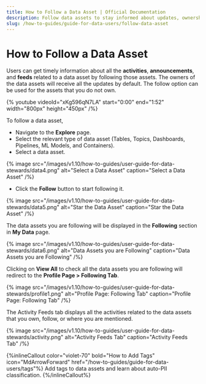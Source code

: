 ```yaml
---
title: How to Follow a Data Asset | Official Documentation
description: Follow data assets to stay informed about updates, ownership changes, and activity within your areas of interest.
slug: /how-to-guides/guide-for-data-users/follow-data-asset
---
```


# How to Follow a Data Asset

Users can get timely information about all the **activities**, **announcements**, and **feeds** related to a data asset by following those assets. The owners of the data assets will receive all the updates by default. The follow option can be used for the assets that you do not own.

{% youtube videoId="xKg596qN7LA" start="0:00" end="1:52" width="800px" height="450px" /%}

To follow a data asset, 
- Navigate to the **Explore** page.
- Select the relevant type of data asset (Tables, Topics, Dashboards, Pipelines, ML Models, and Containers).
- Select a data asset.

{% image
src="/images/v1.10/how-to-guides/user-guide-for-data-stewards/data4.png"
alt="Select a Data Asset"
caption="Select a Data Asset"
/%}

- Click the **Follow** button to start following it.

{% image
src="/images/v1.10/how-to-guides/user-guide-for-data-stewards/data5.png"
alt="Star the Data Asset"
caption="Star the Data Asset"
/%}

The data assets you are following will be displayed in the **Following** section in **My Data** page.

{% image
src="/images/v1.10/how-to-guides/user-guide-for-data-stewards/data6.png"
alt="Data Assets you are Following"
caption="Data Assets you are Following"
/%}

Clicking on **View All** to check all the data assets you are following will redirect to the **Profile Page > Following Tab**.

{% image
src="/images/v1.10/how-to-guides/user-guide-for-data-stewards/profile1.png"
alt="Profile Page: Following Tab"
caption="Profile Page: Following Tab"
/%}

The Activity Feeds tab displays all the activities related to the data assets that you own, follow, or where you are mentioned.

{% image
src="/images/v1.10/how-to-guides/user-guide-for-data-stewards/activity.png"
alt="Activity Feeds Tab"
caption="Activity Feeds Tab"
/%}


{%inlineCallout
  color="violet-70"
  bold="How to Add Tags"
  icon="MdArrowForward"
  href="/how-to-guides/guide-for-data-users/tags"%}
  Add tags to data assets and learn about auto-PII classification.
{%/inlineCallout%}